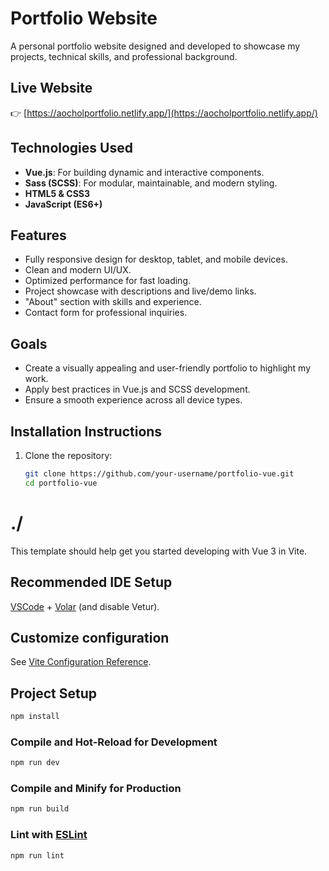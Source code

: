 # Portfolio Website

A personal portfolio website designed and developed to showcase my projects, technical skills, and professional background.

## Live Website
👉 [https://aocholportfolio.netlify.app/](https://aocholportfolio.netlify.app/)

## Technologies Used
- **Vue.js**: For building dynamic and interactive components.
- **Sass (SCSS)**: For modular, maintainable, and modern styling.
- **HTML5 & CSS3**
- **JavaScript (ES6+)**

## Features
- Fully responsive design for desktop, tablet, and mobile devices.
- Clean and modern UI/UX.
- Optimized performance for fast loading.
- Project showcase with descriptions and live/demo links.
- "About" section with skills and experience.
- Contact form for professional inquiries.

## Goals
- Create a visually appealing and user-friendly portfolio to highlight my work.
- Apply best practices in Vue.js and SCSS development.
- Ensure a smooth experience across all device types.

## Installation Instructions

1. Clone the repository:
   ```bash
   git clone https://github.com/your-username/portfolio-vue.git
   cd portfolio-vue


# ./

This template should help get you started developing with Vue 3 in Vite.

## Recommended IDE Setup

[VSCode](https://code.visualstudio.com/) + [Volar](https://marketplace.visualstudio.com/items?itemName=Vue.volar) (and disable Vetur).

## Customize configuration

See [Vite Configuration Reference](https://vitejs.dev/config/).

## Project Setup

```sh
npm install
```

### Compile and Hot-Reload for Development

```sh
npm run dev
```

### Compile and Minify for Production

```sh
npm run build
```

### Lint with [ESLint](https://eslint.org/)

```sh
npm run lint
```
